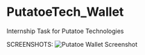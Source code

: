 # PutatoeTech_Wallet
Internship Task for Putatoe Technologies

SCREENSHOTS:
![Putatoe Wallet Screenshot](https://user-images.githubusercontent.com/89125870/210804400-b431df7e-cc55-4f48-a44a-72de52326da2.jpeg)
